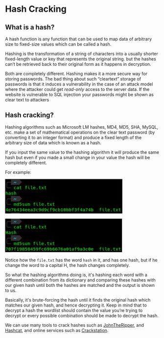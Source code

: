 # Hash Cracking

## What is a hash?

A hash function is any function that can be used to map data of arbitrary size to fixed-size values which can be called a hash.&#x20;

Hashing is the transformation of a string of characters into a usually shorter fixed-length value or key that represents the original string. but the hashes can’t be retrieved back to their original form as it happens in decryption.&#x20;

Both are completely different. Hashing makes it a more secure way for storing passwords. The bad thing about such “cleartext” storage of passwords is that it induces a vulnerability in the case of an attack model where the attacker could get _read-only_ access to the server data. If the website is vulnerable to SQL injection your passwords might be shown as clear text to attackers

## Hash cracking?

Hashing algorithms such as Microsoft LM hashes, MD4, MD5, SHA, MySQL, etc. make a set of mathematical operations on the clear text password (by converting it to an integer format) and produce a fixed length of the arbitrary size of data which is known as a hash.

If you input the same value to the hashing algorithm it will produce the same hash but even if you made a small change in your value the hash will be completely different.

For example:

![](<../../../.gitbook/assets/image (101) (1) (1).png>)

![](<../../../.gitbook/assets/image (396).png>)

Notice how the `file.txt` has the word `hash` in it, and has one hash, but if he change the word to a capital H, the hash changes completely.

So what the hashing algorithms doing is, it's hashing each word with a different combination from its dictionary and comparing these hashes with our given hash until both the hashes are matched and the output is shown to us.

Basically, it's brute-forcing the hash until it finds the original hash which matches our given hash, and hence decrypting it. Keep in mind that to decrypt a hash the wordlist should contain the value you’re trying to decrypt or every possible combination should be made to decrypt the hash.

We can use many tools to crack hashes such as [JohnTheRipper](johntheripper.md), and [Hashcat](hashcat.md), and online services such as [Crackstation](https://crackstation.net/).
